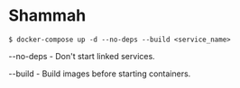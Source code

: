 # Shammah

```
$ docker-compose up -d --no-deps --build <service_name> 
```
--no-deps - Don't start linked services.

--build - Build images before starting containers.
